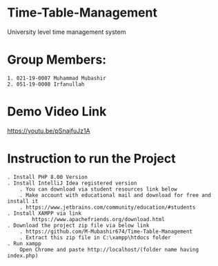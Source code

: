 # Time-Table-Management
University level time management system 
#  Group Members:
    1. 021-19-0007 Muhammad Mubashir
    2. 051-19-0008 Irfanullah
# Demo Video Link
  https://youtu.be/pSnajfuJz1A
 
# Instruction to run the Project
    . Install PHP 8.00 Version
    . Install IntelliJ Idea registered version
        . You can download via student resources link below
        . Make account with educational mail and download for free and install it
        . https://www.jetbrains.com/community/education/#students
    . Install XAMPP via link
		    https://www.apachefriends.org/download.html
    . Download the project zip file via below link
        . https://github.com/M-Mubashir674/Time-Table-Management
        . Extract this zip file in C:\xampp\htdocs folder
    . Run xampp 
        Open Chrome and paste http://localhost/(folder name having index.php)

